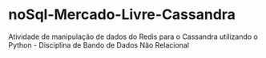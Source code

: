 # noSql-Mercado-Livre-Cassandra
Atividade de manipulação de dados do Redis para o Cassandra utilizando o Python - Disciplina de Bando de Dados Não Relacional
